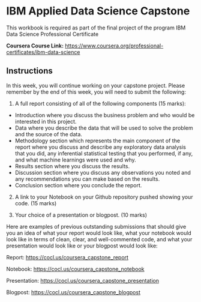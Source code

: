 # IBM Applied Data Science Capstone

This workbook is required as part of the final project of the program IBM Data Science Professional Certificate

**Coursera Course Link:** https://www.coursera.org/professional-certificates/ibm-data-science

## Instructions

In this week, you will continue working on your capstone project. Please remember by the end of this week, you will need to submit the following:

1. A full report consisting of all of the following components (15 marks):

- Introduction where you discuss the business problem and who would be interested in this project.
- Data where you describe the data that will be used to solve the problem and the source of the data.
- Methodology section which represents the main component of the report where you discuss and describe any exploratory data analysis that you did, any inferential statistical testing that you performed, if any, and what machine learnings were used and why.
- Results section where you discuss the results.
- Discussion section where you discuss any observations you noted and any recommendations you can make based on the results.
- Conclusion section where you conclude the report.

2. A link to your Notebook on your Github repository pushed showing your code. (15 marks)

3. Your choice of a presentation or blogpost. (10 marks)

Here are examples of previous outstanding submissions that should give you an idea of what your report would look like, what your notebook would look like in terms of clean, clear, and well-commented code, and what your presentation would look like or your blogpost would look like:

Report: https://cocl.us/coursera_capstone_report

Notebook: https://cocl.us/coursera_capstone_notebook

Presentation: https://cocl.us/coursera_capstone_presentation

Blogpost: https://cocl.us/coursera_capstone_blogpost